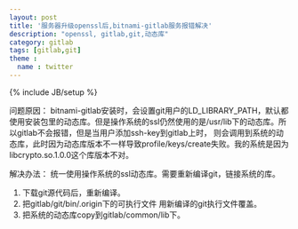 ```yaml
---
layout: post
title: '服务器升级openssl后,bitnami-gitlab服务报错解决'
description: "openssl, gitlab,git,动态库"
category: gitlab
tags: [gitlab,git]
theme :
  name : twitter
---
```

{% include JB/setup %}

问题原因： bitnami-gitlab安装时，会设置git用户的LD_LIBRARY_PATH，默认都使用安装包里的动态库。但是操作系统的ssl仍然使用的是/usr/lib下的动态库。所以gitlab不会报错，但是当用户添加ssh-key到gitlab上时，
则会调用到系统的动态库，此时因为动态库版本不一样导致profile/keys/create失败。我的系统是因为libcrypto.so.1.0.0这个库版本不对。

解决办法： 统一使用操作系统的ssl动态库。需要重新编译git，链接系统的库。
1. 下载git源代码后，重新编译。
2. 把gitlab/git/bin/.origin下的可执行文件 用新编译的git执行文件覆盖。
3. 把系统的动态库copy到gitlab/common/lib下。
